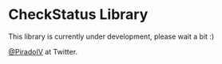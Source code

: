 # CheckStatus Library

This library is currently under development, please
wait a bit :)

[@PiradoIV](http://twitter.com/PiradoIV) at Twitter.

